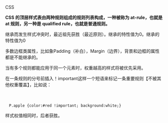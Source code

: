 CSS

**CSS 的顶层样式表由两种规则组成的规则列表构成，一种被称为 at-rule，也就是 at 规则，另一种是 qualified rule，也就是普通规则。**

继承而发生样式冲突时，最近祖先获胜（最近原则）。继承的特性值为0。继承的特性值为0

多数边框类属性，比如象Padding（补白），Margin（边界），背景和边框的属性都是不能继承的。

当有多个规则都能应用于同一个元素时，权重越高的样式将被优先采用。

在一条规则的分号前插入！important这样一个短语来标记一条重要规则【不被其他权重覆盖】，比如说：

　

```
　P.apple {color:#red !important; background:white;}
```

样式权值相同时，后者获胜。